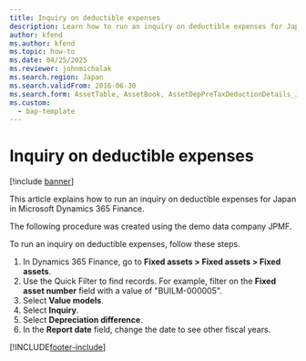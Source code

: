 ```yaml
---
title: Inquiry on deductible expenses
description: Learn how to run an inquiry on deductible expenses for Japan in Microsoft Dynamics 365 Finance.
author: kfend
ms.author: kfend
ms.topic: how-to
ms.date: 04/25/2025
ms.reviewer: johnmichalak
ms.search.region: Japan
ms.search.validFrom: 2016-06-30
ms.search.form: AssetTable, AssetBook, AssetDepPreTaxDeductionDetails_JP
ms.custom: 
  - bap-template
---
```


# Inquiry on deductible expenses

[!include [banner](../../includes/banner.md)]

This article explains how to run an inquiry on deductible expenses for Japan in Microsoft Dynamics 365 Finance.

The following procedure was created using the demo data company JPMF.

To run an inquiry on deductible expenses, follow these steps.

1. In Dynamics 365 Finance, go to **Fixed assets \> Fixed assets \> Fixed assets**.
1. Use the Quick Filter to find records. For example, filter on the **Fixed asset number** field with a value of "BUILM-000005".
1. Select **Value models**.
1. Select **Inquiry**.
1. Select **Depreciation difference**.
1. In the **Report date** field, change the date to see other fiscal years.  



[!INCLUDE[footer-include](../../../includes/footer-banner.md)]
